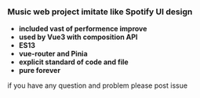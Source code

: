 ### Music web project imitate like Spotify UI design

- **included vast of performence improve**
- **used by Vue3 with composition API**
- **ES13**
- **vue-router and Pinia**
- **explicit standard of code and file**
- **pure forever**

if you have any question and problem please post issue
